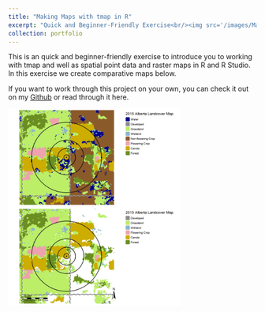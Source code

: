 ```yaml
---
title: "Making Maps with tmap in R"
excerpt: "Quick and Beginner-Friendly Exercise<br/><img src='/images/Map_Landcover_Comparison_Buffers.png' alt='MapImageSmaller' width='350' height='400'>"
collection: portfolio
---
```


This is an quick and beginner-friendly exercise to introduce you to working with tmap and well as spatial point data and raster maps in R and R Studio. In this exercise we create comparative maps below. 

If you want to work through this project on your own, you can check it out on my [Github](https://github.com/celiahein/Mapping_with_tmap) or read through it here.

<img src='/images/Map_Landcover_Comparison_Buffers.png' alt='MapImageSmaller' width='350' height='400'>
